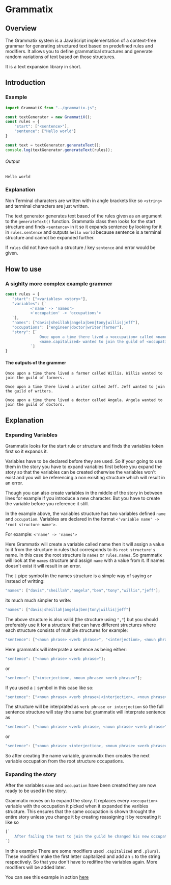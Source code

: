 # Grammatix

## Overview

The Grammatix system is a JavaScript implementation of a context-free grammar for generating structured text based on predefined rules and modifiers. It allows you to define grammatical structures and generate random variations of text based on those structures.

It is a text expansion library in short.

## Introduction

### Example

```Javascript
import GrammatiX from "../grammatix.js";

const textGenerator = new GrammatiX();
const rules = {
    "start": ["<sentence>"],
    "sentence": ["Hello world"]
}

const text = textGenerator.generateText();
console.log(textGenerator.generateText(rules));
```
###### Output
```Text
Hello world
```
### Explanation
Non Terminal characters are written with in angle brackets like so `<string>` and terminal characters are just written.

The text generator generates text based of the rules given as an argument to the `generateText()` function.
Grammatix class then looks for the start structure and finds `<sentence>` in it so it expands sentence by looking for it in `rules.sentence` and outputs `hello world` because sentence is a terminal structure and cannot be expanded further.

If `rules` did not have such a structure / key `sentence` and error would be given.

## How to use

### A sighlty more complex example grammer

 ```Javascript
const rules = {
    "start": ["<variables> <story>"],
    "variables": [`
            <'name' -> 'names'>
            <'occupation' -> 'occupations'>
    `],
    "names": ["davis|sheillah|angela|ben|tony|willis|jeff"],
    "occupations": ["engineer|doctor|writer|farmer"],
    "story": [`
                Once upon a time there lived a <occupation> called <name.capitalized>.
                <name.capitalized> wanted to join the guild of <occupation.plural>.
            `]
}
 ```

 #### The outputs of the grammer
 ```Text
Once upon a time there lived a farmer called Willis. Willis wanted to join the guild of farmers.

Once upon a time there lived a writer called Jeff. Jeff wanted to join the guild of writers.

Once upon a time there lived a doctor called Angela. Angela wanted to join the guild of doctors.
 ```

## Explanation

### Expanding Variables

Grammatix looks for the start rule or structure and finds the variables token first so it expands it.

Variables have to be declared before they are used. So if your going to use them in the story you have to expand variables first before you expand the story so that the variables can be created otherwise the variables won't exist and you will be referencing a non exisiting structure which will result in an error.

Though you can also create variables in the middle of the story in between lines for example if you introduce a new character. But you have to create the variable before you reference it still.

In the example above, the variables structure has two variables defined `name` and `occupation`.
Variables are declared in the format `<'variable name' -> 'root structure name'>`.

For example:
`<'name' -> 'names'>`

Here Grammatix will create a variable called name then it will assign a value to it from the structure in rules
that corresponds to its `root structure's` name. In this case the root structure is `names` or `rules.names`.
So grammatix will look at the `names` structure and assign `name` with a value from it. If names doesn't exist it will result in an error.

The `|` pipe symbol in the names structure is a simple way of saying `or` instead of writting:
```Javascript
"names": ["davis","sheillah","angela","ben","tony","willis","jeff"];
```
its much much simpler to write:
```Javascript
"names": ["davis|sheillah|angela|ben|tony|willis|jeff"]
```

The above structure is also valid (the structure using `","`)  but you should preferably use it for a structure that can have different structures where each structure consists of multiple structures for example:

```Javascript
"sentence": ["<noun phrase> <verb phrase>", "<interjection>, <noun phrase> <verb phrase>"];
```

Here grammatix will interprate a sentence as being either:
```Javascript
"sentence": ["<noun phrase> <verb phrase>"];
```
or
```Javascript
"sentence": ["<interjection>, <noun phrase> <verb phrase>"];
```

If you used a `|` symbol in this case like so:

```Javascript
"sentence": ["<noun phrase> <verb phrase>|<interjection>, <noun phrase> <verb phrase>"];
```

The structure will be interprated as `verb phrase or interjection` so the full sentence structure will stay the same but grammatix will interprate sentence as

```Javascript
"sentence": ["<noun phrase> <verb phrase>, <noun phrase> <verb phrase>"];
```
or 
```Javascript
"sentence": ["<noun phrase> <interjection>, <noun phrase> <verb phrase>"];
```

So after creating the name variable, grammatix then creates the next variable occupation from the root structure occupations.

### Expanding the story

After the variables `name` and `occupation` have been created they are now ready to be used in the story.

Grammatix moves on to expand the story. It replaces every `<occupation>` variable with the occupation it picked when it expanded the varibles structure. This ensures that the same occupation is shown throught the entire story unless you change it by creating reassigning it by recreating it like so 

```Javascript
[`
    After failing the test to join the guild he changed his new occupation to <'occupation' -> 'occupations'> <occupation>.
`]
```

In this example There are some modifiers used `.capitalized` and `.plural`. These modifiers make the first letter capitalized and add an `s` to the string respectively. So that you don't have to redifine the variables again.
More modifiers will be added later.

You can see this example in action [here](https://studio-0m0g1.github.io/cfg/examples/cfg1/cfg.html)